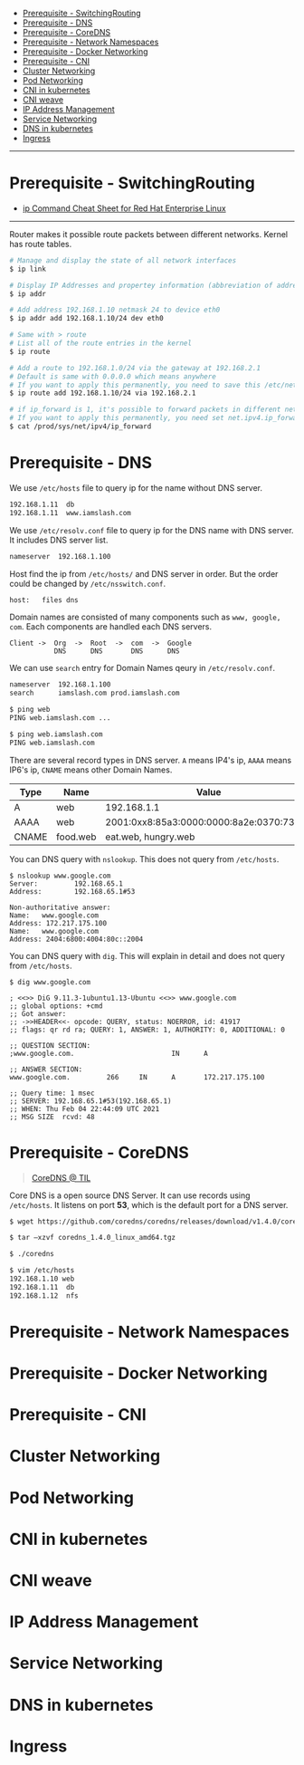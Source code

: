- [Prerequisite - SwitchingRouting](#prerequisite---switchingrouting)
- [Prerequisite - DNS](#prerequisite---dns)
- [Prerequisite - CoreDNS](#prerequisite---coredns)
- [Prerequisite - Network Namespaces](#prerequisite---network-namespaces)
- [Prerequisite - Docker Networking](#prerequisite---docker-networking)
- [Prerequisite - CNI](#prerequisite---cni)
- [Cluster Networking](#cluster-networking)
- [Pod Networking](#pod-networking)
- [CNI in kubernetes](#cni-in-kubernetes)
- [CNI weave](#cni-weave)
- [IP Address Management](#ip-address-management)
- [Service Networking](#service-networking)
- [DNS in kubernetes](#dns-in-kubernetes)
- [Ingress](#ingress)

----

# Prerequisite - SwitchingRouting

* [ip Command Cheat Sheet for Red Hat Enterprise Linux](https://access.redhat.com/articles/ip-command-cheat-sheet)

----

Router makes it possible route packets between different networks. Kernel has route tables.

```bash
# Manage and display the state of all network interfaces
$ ip link

# Display IP Addresses and propertey information (abbreviation of address)
$ ip addr

# Add address 192.168.1.10 netmask 24 to device eth0
$ ip addr add 192.168.1.10/24 dev eth0

# Same with > route
# List all of the route entries in the kernel
$ ip route

# Add a route to 192.168.1.0/24 via the gateway at 192.168.2.1
# Default is same with 0.0.0.0 which means anywhere
# If you want to apply this permanently, you need to save this /etc/network/interfaces file
$ ip route add 192.168.1.10/24 via 192.168.2.1

# if ip_forward is 1, it's possible to forward packets in different networks
# If you want to apply this permanently, you need set net.ipv4.ip_forward = 1 in /etc/sysctl.conf
$ cat /prod/sys/net/ipv4/ip_forward
```

# Prerequisite - DNS

We use `/etc/hosts` file to query ip for the name without DNS server.

```bash
192.168.1.11  db
192.168.1.11  www.iamslash.com
```

We use `/etc/resolv.conf` file to query ip for the DNS name with DNS server. It includes DNS server list.

```bash
nameserver  192.168.1.100
```

Host find the ip from `/etc/hosts/` and DNS server in order. But the order could be changed by `/etc/nsswitch.conf`.

```bash
host:   files dns
```

Domain names are consisted of many components such as `www, google, com`. Each components are handled each DNS servers.

```
Client ->  Org  ->  Root  ->  com  ->  Google
           DNS      DNS       DNS      DNS
```

We can use `search` entry for Domain Names qeury in `/etc/resolv.conf`.

```bash
nameserver  192.168.1.100
search      iamslash.com prod.iamslash.com
```

```bash
$ ping web
PING web.iamslash.com ...

$ ping web.iamslash.com
PING web.iamslash.com
```

There are several record types in DNS server. `A` means IP4's ip, `AAAA` means IP6's ip, `CNAME` means other Domain Names.

| Type | Name | Value |
|--|--|--|
| A | web | 192.168.1.1 |
| AAAA | web | 2001:0xx8:85a3:0000:0000:8a2e:0370:73334 |
| CNAME | food.web | eat.web, hungry.web |

You can DNS query with `nslookup`. This does not query from `/etc/hosts`.

```console
$ nslookup www.google.com
Server:         192.168.65.1
Address:        192.168.65.1#53

Non-authoritative answer:
Name:   www.google.com
Address: 172.217.175.100
Name:   www.google.com
Address: 2404:6800:4004:80c::2004
```

You can DNS query with `dig`. This will explain in detail and does not query from `/etc/hosts`.

```console
$ dig www.google.com

; <<>> DiG 9.11.3-1ubuntu1.13-Ubuntu <<>> www.google.com
;; global options: +cmd
;; Got answer:
;; ->>HEADER<<- opcode: QUERY, status: NOERROR, id: 41917
;; flags: qr rd ra; QUERY: 1, ANSWER: 1, AUTHORITY: 0, ADDITIONAL: 0

;; QUESTION SECTION:
;www.google.com.                        IN      A

;; ANSWER SECTION:
www.google.com.         266     IN      A       172.217.175.100

;; Query time: 1 msec
;; SERVER: 192.168.65.1#53(192.168.65.1)
;; WHEN: Thu Feb 04 22:44:09 UTC 2021
;; MSG SIZE  rcvd: 48
```

# Prerequisite - CoreDNS

> [CoreDNS @ TIL](kubernetes_addon.md#core-dns)

Core DNS is a open source DNS Server. It can use records using `/etc/hosts`. It listens on port **53**, which is the default port for a DNS server.

```bash
$ wget https://github.com/coredns/coredns/releases/download/v1.4.0/coredns_1.4.0_linux_amd64.tgz

$ tar –xzvf coredns_1.4.0_linux_amd64.tgz

$ ./coredns

$ vim /etc/hosts
192.168.1.10 web
192.168.1.11  db
192.168.1.12  nfs
```

# Prerequisite - Network Namespaces

# Prerequisite - Docker Networking

# Prerequisite - CNI

# Cluster Networking

# Pod Networking

# CNI in kubernetes

# CNI weave

# IP Address Management

# Service Networking

# DNS in kubernetes

# Ingress
